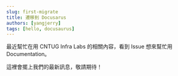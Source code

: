 ```yaml
---
slug: first-migrate
title: 遷移到 Docusarus
authors: [yangjerry]
tags: [hello, docusaurus]
---
```


最近幫忙在用 CNTUG Infra Labs 的相關內容，看到 Issue 想來幫忙用 Documentation。

這裡會擺上我們的最新訊息，敬請期待！
